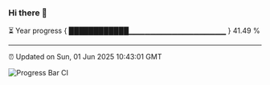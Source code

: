 ### Hi there 👋

⏳ Year progress { ████████████▁▁▁▁▁▁▁▁▁▁▁▁▁▁▁▁▁▁ } 41.49 %

---

⏰ Updated on Sun, 01 Jun 2025 10:43:01 GMT

![Progress Bar CI](https://github.com/IshwaranRudhara/GIT-ACTION/workflows/Progress%20Bar%20CI/badge.svg)
